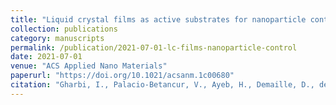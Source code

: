 ```yaml
---
title: "Liquid crystal films as active substrates for nanoparticle control"
collection: publications
category: manuscripts
permalink: /publication/2021-07-01-lc-films-nanoparticle-control
date: 2021-07-01
venue: "ACS Applied Nano Materials"
paperurl: "https://doi.org/10.1021/acsanm.1c00680"
citation: "Gharbi, I., Palacio-Betancur, V., Ayeb, H., Demaille, D., de Pablo, J. J., Kamien, R. D., & Lacaze, E. (2021). *Liquid crystal films as active substrates for nanoparticle control.* <i>ACS Applied Nano Materials</i>, 4(7), 6700–6708. https://doi.org/10.1021/acsanm.1c00680"
---
```

